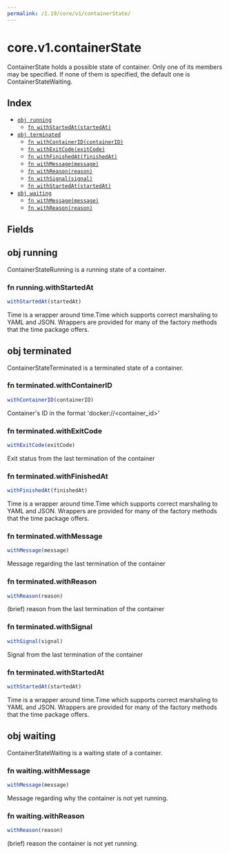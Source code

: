 ```yaml
---
permalink: /1.19/core/v1/containerState/
---
```


# core.v1.containerState

ContainerState holds a possible state of container. Only one of its members may be specified. If none of them is specified, the default one is ContainerStateWaiting.

## Index

* [`obj running`](#obj-running)
  * [`fn withStartedAt(startedAt)`](#fn-runningwithstartedat)
* [`obj terminated`](#obj-terminated)
  * [`fn withContainerID(containerID)`](#fn-terminatedwithcontainerid)
  * [`fn withExitCode(exitCode)`](#fn-terminatedwithexitcode)
  * [`fn withFinishedAt(finishedAt)`](#fn-terminatedwithfinishedat)
  * [`fn withMessage(message)`](#fn-terminatedwithmessage)
  * [`fn withReason(reason)`](#fn-terminatedwithreason)
  * [`fn withSignal(signal)`](#fn-terminatedwithsignal)
  * [`fn withStartedAt(startedAt)`](#fn-terminatedwithstartedat)
* [`obj waiting`](#obj-waiting)
  * [`fn withMessage(message)`](#fn-waitingwithmessage)
  * [`fn withReason(reason)`](#fn-waitingwithreason)

## Fields

## obj running

ContainerStateRunning is a running state of a container.

### fn running.withStartedAt

```ts
withStartedAt(startedAt)
```

Time is a wrapper around time.Time which supports correct marshaling to YAML and JSON.  Wrappers are provided for many of the factory methods that the time package offers.

## obj terminated

ContainerStateTerminated is a terminated state of a container.

### fn terminated.withContainerID

```ts
withContainerID(containerID)
```

Container's ID in the format 'docker://<container_id>'

### fn terminated.withExitCode

```ts
withExitCode(exitCode)
```

Exit status from the last termination of the container

### fn terminated.withFinishedAt

```ts
withFinishedAt(finishedAt)
```

Time is a wrapper around time.Time which supports correct marshaling to YAML and JSON.  Wrappers are provided for many of the factory methods that the time package offers.

### fn terminated.withMessage

```ts
withMessage(message)
```

Message regarding the last termination of the container

### fn terminated.withReason

```ts
withReason(reason)
```

(brief) reason from the last termination of the container

### fn terminated.withSignal

```ts
withSignal(signal)
```

Signal from the last termination of the container

### fn terminated.withStartedAt

```ts
withStartedAt(startedAt)
```

Time is a wrapper around time.Time which supports correct marshaling to YAML and JSON.  Wrappers are provided for many of the factory methods that the time package offers.

## obj waiting

ContainerStateWaiting is a waiting state of a container.

### fn waiting.withMessage

```ts
withMessage(message)
```

Message regarding why the container is not yet running.

### fn waiting.withReason

```ts
withReason(reason)
```

(brief) reason the container is not yet running.